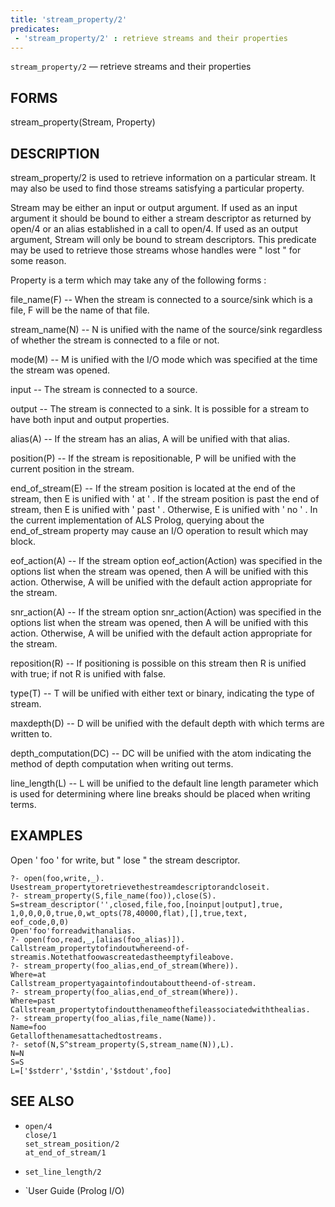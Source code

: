 ```yaml
---
title: 'stream_property/2'
predicates:
 - 'stream_property/2' : retrieve streams and their properties
---
```

`stream_property/2` — retrieve streams and their properties


## FORMS

stream_property(Stream, Property)


## DESCRIPTION

stream_property/2 is used to retrieve information on a particular stream. It may also be used to find those streams satisfying a particular property.

Stream may be either an input or output argument. If used as an input argument it should be bound to either a stream descriptor as returned by open/4 or an alias established in a call to open/4. If used as an output argument, Stream will only be bound to stream descriptors. This predicate may be used to retrieve those streams whose handles were &quot; lost &quot; for some reason.

Property is a term which may take any of the following forms :

file_name(F) -- When the stream is connected to a source/sink which is a file, F will be the name of that file.

stream_name(N) -- N is unified with the name of the source/sink regardless of whether the stream is connected to a file or not.

mode(M) -- M is unified with the I/O mode which was specified at the time the stream was opened.

input -- The stream is connected to a source.

output -- The stream is connected to a sink. It is possible for a stream to have both input and output properties.

alias(A) -- If the stream has an alias, A will be unified with that alias.

position(P) -- If the stream is repositionable, P will be unified with the current position in the stream.

end_of_stream(E) -- If the stream position is located at the end of the stream, then E is unified with ' at ' . If the stream position is past the end of stream, then E is unified with ' past ' . Otherwise, E is unified with ' no ' . In the current implementation of ALS Prolog, querying about the end_of_stream property may cause an I/O operation to result which may block.

eof_action(A) -- If the stream option eof_action(Action) was specified in the options list when the stream was opened, then A will be unified with this action. Otherwise, A will be unified with the default action appropriate for the stream.

snr_action(A) -- If the stream option snr_action(Action) was specified in the options list when the stream was opened, then A will be unified with this action. Otherwise, A will be unified with the default action appropriate for the stream.

reposition(R) -- If positioning is possible on this stream then R is unified with true; if not R is unified with false.

type(T) -- T will be unified with either text or binary, indicating the type of stream.

maxdepth(D) -- D will be unified with the default depth with which terms are written to.

depth_computation(DC) -- DC will be unified with the atom indicating the method of depth computation when writing out terms.

line_length(L) -- L will be unified to the default line length parameter which is used for determining where line breaks should be placed when writing terms.


## EXAMPLES

Open ' foo ' for write, but &quot; lose &quot; the stream descriptor.

```
?- open(foo,write,_).
Usestream_propertytoretrievethestreamdescriptorandcloseit.
?- stream_property(S,file_name(foo)),close(S).
S=stream_descriptor('',closed,file,foo,[noinput|output],true,
1,0,0,0,0,true,0,wt_opts(78,40000,flat),[],true,text,
eof_code,0,0)
Open'foo'forreadwithanalias.
?- open(foo,read,_,[alias(foo_alias)]).
Callstream_propertytofindoutwhereend-of-streamis.Notethatfoowascreatedastheemptyfileabove.
?- stream_property(foo_alias,end_of_stream(Where)).
Where=at
Callstream_propertyagaintofindoutabouttheend-of-stream.
?- stream_property(foo_alias,end_of_stream(Where)).
Where=past
Callstream_propertytofindoutthenameofthefileassociatedwiththealias.
?- stream_property(foo_alias,file_name(Name)).
Name=foo
Getallofthenamesattachedtostreams.
?- setof(N,S^stream_property(S,stream_name(N)),L).
N=N
S=S
L=['$stderr','$stdin','$stdout',foo]
```

## SEE ALSO

- `open/4`  
`close/1`  
`set_stream_position/2`  
`at_end_of_stream/1`

- `set_line_length/2`
- `User Guide (Prolog I/O)

